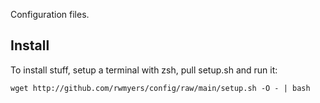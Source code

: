 Configuration files.

Install
--------
To install stuff, setup a terminal with zsh, pull setup.sh and run it:
```
wget http://github.com/rwmyers/config/raw/main/setup.sh -O - | bash
```

